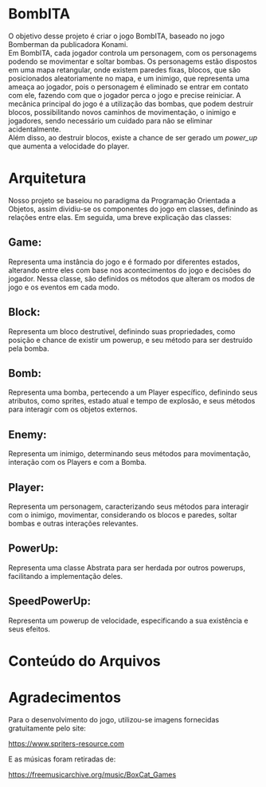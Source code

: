 # BombITA

O objetivo desse projeto é criar o jogo BombITA, baseado no jogo Bomberman da publicadora Konami.  
Em BombITA, cada jogador controla um personagem, com os personagems podendo se movimentar e soltar bombas. Os personagems estão dispostos em uma mapa retangular, onde 
existem paredes fixas, blocos, que são posicionados aleatoriamente no mapa, e um inimigo, que representa uma ameaça ao jogador, pois o personagem é eliminado
se entrar em contato com ele, fazendo com que o jogador perca o jogo e precise reiniciar.
A mecânica principal do jogo é a utilização das bombas, que podem destruir blocos, possibilitando novos caminhos de movimentação, o inimigo e jogadores, sendo necessário 
um cuidado para não se eliminar acidentalmente.  
Além disso, ao destruir blocos, existe a chance de ser gerado um _power_up_ que aumenta a velocidade do player.

# Arquitetura

Nosso projeto se baseiou no paradigma da Programação Orientada a Objetos, assim dividiu-se os componentes do jogo em classes, definindo as relações entre elas. Em seguida, uma breve explicação das classes:

## Game:  
  Representa uma instância do jogo e é formado por diferentes estados, alterando entre eles com base nos acontecimentos do jogo e decisões do jogador. Nessa classe, são definidos os métodos que alteram os modos de jogo e os eventos em cada modo.  
  
## Block:  
  Representa um bloco destrutível, definindo suas propriedades, como posição e chance de existir um powerup, e seu método para ser destruído pela bomba.  
  
## Bomb:  
  Representa uma bomba, pertecendo a um Player específico, definindo seus atributos, como sprites, estado atual e tempo de explosão, e seus métodos para interagir com os objetos externos.
  
## Enemy:  
  Representa um inimigo, determinando seus métodos para movimentação, interação com os Players e com a Bomba.
  
## Player:  
  Representa um personagem, caracterizando seus métodos para interagir com o inimigo, movimentar, considerando os blocos e paredes, soltar bombas e outras interações relevantes.
  
## PowerUp:  
  Representa uma classe Abstrata para ser herdada por outros powerups, facilitando a implementação deles.
  
## SpeedPowerUp:  
  Representa um powerup de velocidade, especificando a sua existência e seus efeitos.
  
# Conteúdo do Arquivos  


# Agradecimentos

Para o desenvolvimento do jogo, utilizou-se imagens fornecidas gratuitamente pelo site:  

https://www.spriters-resource.com  

E as músicas foram retiradas de:  

https://freemusicarchive.org/music/BoxCat_Games  

